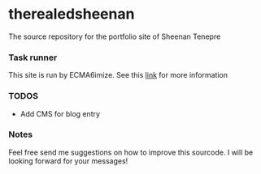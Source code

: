 # therealedsheenan
The source repository for the portfolio site of Sheenan Tenepre

### Task runner
This site is run by ECMA6imize. See this [link](https://github.com/therealedsheenan/ECMA6imize) for more information

### TODOS
- Add CMS for blog entry

### Notes
Feel free send me suggestions on how to improve this sourcode. I will be looking forward for your messages!
